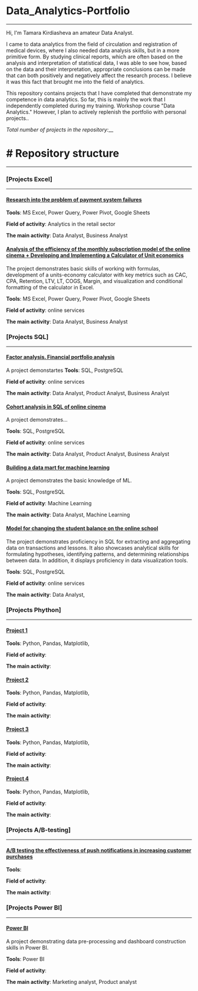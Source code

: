 # Data_Analytics-Portfolio
---

Hi, I'm Tamara Kirdiasheva an amateur Data Analyst. 

I came to data analytics from the field of circulation and registration of medical devices, where I also needed data analysis skills, but in a more primitive form. 
By studying clinical reports, which are often based on the analysis and interpretation of statistical data, I was able to see how, based on the data and their interpretation, appropriate conclusions can be made that can both positively and negatively affect the research process.
I believe it was this fact that brought me into the field of analytics.

This repository contains projects that I have completed that demonstrate my competence in data analytics. 
So far, this is mainly the work that I independently completed during my training. Workshop course "Data Analytics." 
However, I plan to actively replenish the portfolio with personal projects..

_Total number of projects in the repository:___

# # Repository structure

---
### [Projects Excel]
---

#### [Research into the problem of payment system failures](links)

**Tools**: MS Excel, Power Query, Power Pivot, Google Sheets

**Field of activity**: Analytics in the retail sector

**The main activity**: Data Analyst, Business Analyst 


#### [Analysis of the efficiency of the monthly subscription model of the online cinema +  Developing and Implementing a Calculator of Unit economics](links)
The project demonstrates basic skills of working with formulas, development of a units-economy calculator with key metrics such as CAC, CPA, Retention, LTV, LT, COGS, Margin, and visualization and conditional formatting of the calculator in Excel.

**Tools**: MS Excel, Power Query, Power Pivot, Google Sheets

**Field of activity**: online services

**The main activity**: Data Analyst, Business Analyst


### [Projects SQL]
---

#### [Factor analysis. Financial portfolio analysis](links)
A project demonstartes 
**Tools**: SQL, PostgreSQL 

**Field of activity**: online services

**The main activity**: Data Analyst, Product Analyst, Business Analyst 

#### [Cohort analysis in SQL of online cinema](links)

A project demonstrates...

**Tools**: SQL, PostgreSQL 

**Field of activity**: online services

**The main activity**: Data Analyst, Product Analyst, Business Analyst 

#### [Building a data mart for machine learning](links)

A project demonstrates the basic knowledge of ML.

**Tools**: SQL, PostgreSQL 

**Field of activity**: Machine Learning

**The main activity**: Data Analyst, Machine Learning

#### [Model for changing the student balance on the online school](links)

The project demonstrates proficiency in SQL for extracting and aggregating data on transactions and lessons. 
It also showcases analytical skills for formulating hypotheses, identifying patterns, and determining relationships between data. 
In addition, it displays proficiency in data visualization tools.   

**Tools**: SQL, PostgreSQL 

**Field of activity**: online services

**The main activity**: Data Analyst,   


### [Projects Phython]
---

#### [Project 1](links)

**Tools**: Python, Pandas, Matplotlib, 

**Field of activity**:

**The main activity**: 

#### [Project 2](links)

**Tools**: Python, Pandas, Matplotlib, 

**Field of activity**:

**The main activity**: 

#### [Project 3](links)

**Tools**: Python, Pandas, Matplotlib, 

**Field of activity**:

**The main activity**: 

#### [Project 4](links)

**Tools**: Python, Pandas, Matplotlib, 

**Field of activity**:

**The main activity**: 



### [Projects A/B-testing]
---

#### [A/B testing the effectiveness of push notifications in increasing customer purchases](links)
**Tools**:

**Field of activity**:

**The main activity**: 

### [Projects Power BI]
---

#### [Power BI](links)

A project demonstrating data pre-processing and dashboard construction skills in Power BI. 

**Tools**: Power BI

**Field of activity**: 

**The main activity**: Marketing analyst, Product analyst



